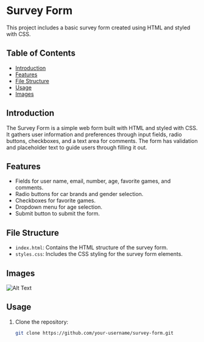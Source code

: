 # Survey Form

This project includes a basic survey form created using HTML and styled with CSS.

## Table of Contents

- [Introduction](#introduction)
- [Features](#features)
- [File Structure](#file-structure)
- [Usage](#usage)
- [Images](#images)

## Introduction

The Survey Form is a simple web form built with HTML and styled with CSS. It gathers user information and preferences through input fields, radio buttons, checkboxes, and a text area for comments. The form has validation and placeholder text to guide users through filling it out.

## Features

- Fields for user name, email, number, age, favorite games, and comments.
- Radio buttons for car brands and gender selection.
- Checkboxes for favorite games.
- Dropdown menu for age selection.
- Submit button to submit the form.

## File Structure

- `index.html`: Contains the HTML structure of the survey form.
- `styles.css`: Includes the CSS styling for the survey form elements.

## Images

![Alt Text]()


## Usage

1. Clone the repository:
   ```bash
   git clone https://github.com/your-username/survey-form.git
